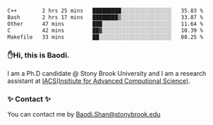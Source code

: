<!--START_SECTION:waka-->

```txt
C++        2 hrs 25 mins   █████████░░░░░░░░░░░░░░░░   35.83 %
Bash       2 hrs 17 mins   ████████▒░░░░░░░░░░░░░░░░   33.87 %
Other      47 mins         ███░░░░░░░░░░░░░░░░░░░░░░   11.64 %
C          42 mins         ██▓░░░░░░░░░░░░░░░░░░░░░░   10.39 %
Makefile   33 mins         ██░░░░░░░░░░░░░░░░░░░░░░░   08.25 %
```

<!--END_SECTION:waka-->

### ✋Hi, this is Baodi. 

I am a Ph.D candidate @ Stony Brook University and I am a research assistant at [IACS(Insitiute for Advanced Computional Science)](https://iacs.stonybrook.edu/).

### ✨ Contact ✨

You can contact me by [Baodi.Shan@stonybrook.edu](mailto:Baodi.Shan@stonybrook.edu)





<!--
[![Anurag's GitHub stats](https://github-readme-stats.vercel.app/api?username=lwshanbd&theme=jolly&show_icons=true&count_private=true&include_all_commits=true)](https://github.com/anuraghazra/github-readme-stats)
**lwshanbd/lwshanbd** is a ✨ _special_ ✨ repository because its `README.md` (this file) appears on your GitHub profile.

Here are some ideas to get you started:

- 🔭 I’m currently working on ...
- 🌱 I’m currently learning ...
- 👯 I’m looking to collaborate on ...
- 🤔 I’m looking for help with ...
- 💬 Ask me about ...
- 📫 How to reach me: ...
- 😄 Pronouns: ...
- ⚡ Fun fact: ...
-->

